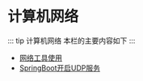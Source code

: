 # 计算机网络

::: tip 计算机网络
本栏的主要内容如下
:::

* [网络工具使用](09-TCP-UDP-Tool.html)
* [SpringBoot开启UDP服务](10-SpringBoot-UDP.html)